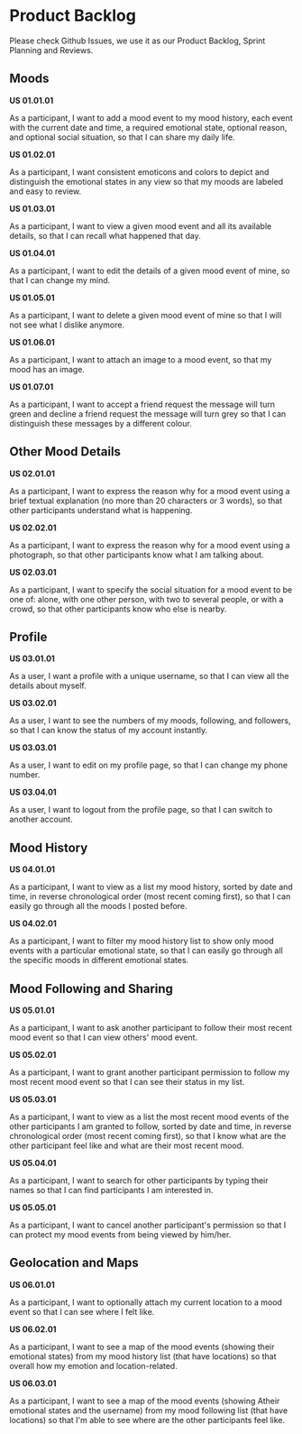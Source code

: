 # Product Backlog

Please check Github Issues, we use it as our Product Backlog, Sprint Planning and Reviews.


## Moods


**US 01.01.01**

As a participant, I want to add a mood event to my mood history, each event with the current date and time, a required emotional state, optional reason, and optional social situation, so that I can share my daily life.

**US 01.02.01**

As a participant, I want consistent emoticons and colors to depict and distinguish the emotional states in any view so that my moods are labeled and easy to review.

**US 01.03.01**

As a participant, I want to view a given mood event and all its available details, so that I can recall what happened that day.

**US 01.04.01**

As a participant, I want to edit the details of a given mood event of mine, so that I can change my mind.

**US 01.05.01**

As a participant, I want to delete a given mood event of mine so that I will not see what I dislike anymore.

**US 01.06.01**

As a participant, I want to attach an image to a mood event, so that my mood has an image.

**US 01.07.01**

As a participant, I want to accept a friend request the message will turn green and decline a friend request the message will turn grey so that I can distinguish these messages by a different colour.




## Other Mood Details

**US 02.01.01**

As a participant, I want to express the reason why for a mood event using a brief textual explanation (no more than 20 characters or 3 words), so that other participants understand what is happening.

**US 02.02.01**

As a participant, I want to express the reason why for a mood event using a photograph, so that other participants know what I am talking about.

**US 02.03.01**

As a participant, I want to specify the social situation for a mood event to be one of: alone, with one other person, with two to several people, or with a crowd, so that other participants know who else is nearby.


## Profile

**US 03.01.01**

As a user, I want a profile with a unique username, so that I can view all the details about myself.

**US 03.02.01**

As a user, I want to see the numbers of my moods, following, and followers, so that I can know the status of my account instantly.

**US 03.03.01**

As a user, I want to edit on my profile page, so that I can change my phone number.

**US 03.04.01**

As a user, I want to logout from the profile page, so that I can switch to another account.


## Mood History

**US 04.01.01**

As a participant, I want to view as a list my mood history, sorted by date and time, in reverse chronological order (most recent coming first), so that I can easily go through all the moods I posted before.

**US 04.02.01**

As a participant, I want to filter my mood history list to show only mood events with a particular emotional state, so that I can easily go through all the specific moods in different emotional states.

## Mood Following and Sharing

**US 05.01.01**

As a participant, I want to ask another participant to follow their most recent mood event so that I can view others' mood event.

**US 05.02.01**

As a participant, I want to grant another participant permission to follow my most recent mood event so that I can see their status in my list.

**US 05.03.01**

As a participant, I want to view as a list the most recent mood events of the other participants I am granted to follow, sorted by date and time, in reverse chronological order (most recent coming first), so that I know what are the other participant feel like and what are their most recent mood.
 
**US 05.04.01**

As a participant, I want to search for other participants by typing their names so that I can find participants I am interested in.
  
**US 05.05.01**

As a participant, I want to cancel another participant's permission so that I can protect my mood events from being viewed by him/her.

## Geolocation and Maps

**US 06.01.01**

As a participant, I want to optionally attach my current location to a mood event so that I can see where I felt like.

**US 06.02.01**

As a participant, I want to see a map of the mood events (showing their emotional states) from my mood history list (that have locations) so that overall how my emotion and location-related.

**US 06.03.01**

As a participant, I want to see a map of the mood events (showing Atheir emotional states and the username) from my mood following list (that have locations) so that I'm able to see where are the other participants feel like.

